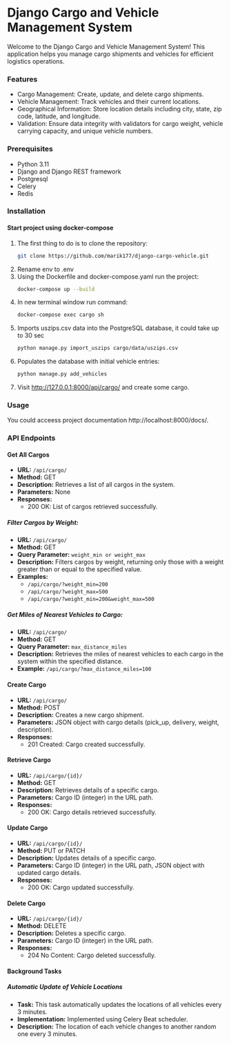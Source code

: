 # Django Cargo and Vehicle Management System
Welcome to the Django Cargo and Vehicle Management System! This application helps you manage cargo shipments and vehicles for efficient logistics operations.

### Features
- Cargo Management: Create, update, and delete cargo shipments.
- Vehicle Management: Track vehicles and their current locations.
- Geographical Information: Store location details including city, state, zip code, latitude, and longitude.
- Validation: Ensure data integrity with validators for cargo weight, vehicle carrying capacity, and unique vehicle numbers.

### Prerequisites

- Python 3.11
- Django and Django REST framework
- Postgresql
- Celery
- Redis

### Installation

#### Start project using docker-compose
1. The first thing to do is to clone the repository:
    ```bash
    git clone https://github.com/marik177/django-cargo-vehicle.git
   ```
2. Rename env to .env
3. Using the Dockerfile and docker-compose.yaml run the project:
   ```bash
   docker-compose up --build
   ```
4. In new terminal window run command:
   ````bash
   docker-compose exec cargo sh
   ````
5. Imports uszips.csv data into the PostgreSQL database, it could take up to 30 sec
   ````bash
   python manage.py import_uszips cargo/data/uszips.csv
   ````
6. Populates the database with initial vehicle entries:
   ```bash
   python manage.py add_vehicles
   ```
7. Visit http://127.0.0.1:8000/api/cargo/ and create some cargo.
   


### Usage
You could acceess project documentation http://localhost:8000/docs/.

### API Endpoints

#### Get All Cargos
- **URL:** `/api/cargo/`
- **Method:** GET
- **Description:** Retrieves a list of all cargos in the system.
- **Parameters:** None
- **Responses:**
  - 200 OK: List of cargos retrieved successfully.
##### Filter Cargos by Weight:

- **URL:** `/api/cargo/`
- **Method:** GET
- **Query Parameter:** `weight_min or weight_max`
- **Description:** Filters cargos by weight, returning only those with a weight greater than or equal to the specified value.
- **Examples:**
  - `/api/cargo/?weight_min=200`
  - `/api/cargo/?weight_max=500`
  - `/api/cargo/?weight_min=200&weight_max=500`

##### Get Miles of Nearest Vehicles to Cargo:

- **URL:** `/api/cargo/`
- **Method:** GET
- **Query Parameter:** `max_distance_miles`
- **Description:** Retrieves the miles of nearest vehicles to each cargo in the system within the specified distance.
- **Example:** `/api/cargo/?max_distance_miles=100`

#### Create Cargo
- **URL:** `/api/cargo/`
- **Method:** POST
- **Description:** Creates a new cargo shipment.
- **Parameters:** JSON object with cargo details (pick_up, delivery, weight, description).
- **Responses:**
  - 201 Created: Cargo created successfully.

#### Retrieve Cargo
- **URL:** `/api/cargo/{id}/`
- **Method:** GET
- **Description:** Retrieves details of a specific cargo.
- **Parameters:** Cargo ID (integer) in the URL path.
- **Responses:**
  - 200 OK: Cargo details retrieved successfully.

#### Update Cargo
- **URL:** `/api/cargo/{id}/`
- **Method:** PUT or PATCH
- **Description:** Updates details of a specific cargo.
- **Parameters:** Cargo ID (integer) in the URL path, JSON object with updated cargo details.
- **Responses:**
  - 200 OK: Cargo updated successfully.

#### Delete Cargo
- **URL:** `/api/cargo/{id}/`
- **Method:** DELETE
- **Description:** Deletes a specific cargo.
- **Parameters:** Cargo ID (integer) in the URL path.
- **Responses:**
  - 204 No Content: Cargo deleted successfully.

#### Background Tasks

##### Automatic Update of Vehicle Locations

- **Task:** This task automatically updates the locations of all vehicles every 3 minutes.
- **Implementation:** Implemented using Celery Beat scheduler.
- **Description:** The location of each vehicle changes to another random one every 3 minutes.





